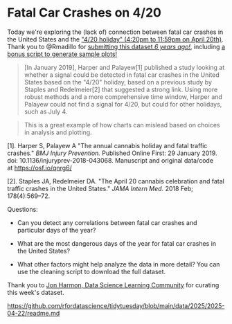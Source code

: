 # Fatal Car Crashes on 4/20

Today we're exploring the (lack of) connection between fatal car crashes in the United States and the ["4/20 holiday" (4:20pm to 11:59pm on April 20th)](https://en.wikipedia.org/wiki/420_(cannabis_culture)). Thank you to \@Rmadillo for [submitting this dataset *6 years ago!*](https://github.com/rfordatascience/tidytuesday/issues/58), including [a bonus script to generate sample plots!](https://github.com/Rmadillo/Harper_and_Palayew/blob/master/Load_Data_and_Clean.R)

> [In January 2019], Harper and Palayew[1] published a study looking at whether a signal could be detected in fatal car crashes in the United States based on the "4/20" holiday, based on a previous study by Staples and Redelmeier[2] that suggested a strong link. Using more robust methods and a more comprehensive time window, Harper and Palayew could not find a signal for 4/20, but could for other holidays, such as July 4.

> This is a great example of how charts can mislead based on choices in analysis and plotting.

[1]. Harper S, Palayew A "The annual cannabis holiday and fatal traffic crashes." *BMJ Injury Prevention.* Published Online First: 29 January 2019. doi: 10.1136/injuryprev-2018-043068. Manuscript and original data/code at <https://osf.io/qnrg6/>

[2]. Staples JA, Redelmeier DA. "The April 20 cannabis celebration and fatal traffic crashes in the United States." *JAMA Intern Med.* 2018 Feb; 178(4):569–72.

Questions:

-   Can you detect any correlations between fatal car crashes and particular days of the year?

-   What are the most dangerous days of the year for fatal car crashes in the United States?

-   What other factors might help analyze the data in more detail? You can use the cleaning script to download the full dataset.

Thank you to [Jon Harmon, Data Science Learning Community](https://github.com/jonthegeek) for curating this week's dataset.

<https://github.com/rfordatascience/tidytuesday/blob/main/data/2025/2025-04-22/readme.md>
